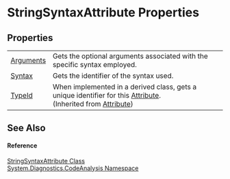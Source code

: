 # StringSyntaxAttribute Properties




## Properties
<table>
<tr>
<td><a href="P_System_Diagnostics_CodeAnalysis_StringSyntaxAttribute_Arguments.md">Arguments</a></td>
<td>Gets the optional arguments associated with the specific syntax employed.</td></tr>
<tr>
<td><a href="P_System_Diagnostics_CodeAnalysis_StringSyntaxAttribute_Syntax.md">Syntax</a></td>
<td>Gets the identifier of the syntax used.</td></tr>
<tr>
<td><a href="https://learn.microsoft.com/dotnet/api/system.attribute.typeid" target="_blank" rel="noopener noreferrer">TypeId</a></td>
<td>When implemented in a derived class, gets a unique identifier for this <a href="https://learn.microsoft.com/dotnet/api/system.attribute" target="_blank" rel="noopener noreferrer">Attribute</a>.<br />(Inherited from <a href="https://learn.microsoft.com/dotnet/api/system.attribute" target="_blank" rel="noopener noreferrer">Attribute</a>)</td></tr>
</table>

## See Also


#### Reference
<a href="T_System_Diagnostics_CodeAnalysis_StringSyntaxAttribute.md">StringSyntaxAttribute Class</a>  
<a href="N_System_Diagnostics_CodeAnalysis.md">System.Diagnostics.CodeAnalysis Namespace</a>  
